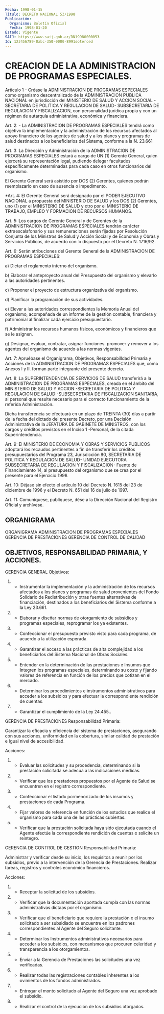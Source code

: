```yaml
---
Fecha: 1998-01-15
Título: DECRETO NACIONAL 53/1998
Publicación:
  Organismo: Boletín Oficial
  Fecha: 1998-01-20
Estado: Vigente
SAIJ: https://www.saij.gob.ar/DN19980000053
Id: 123456789-0abc-350-0000-8991soterced
---
```

# CREACION DE LA ADMINISTRACION DE PROGRAMAS ESPECIALES.

<a id="1"></a>
Articulo 1 - Créase la ADMINISTRACION DE PROGRAMAS ESPECIALES como organismo descentralizado de la ADMINISTRACION PUBLICA NACIONAL en jurisdicción del MINISTERIO DE SALUD Y ACCION SOCIAL -SECRETARIA DE POLITICA Y REGULACION DE SALUD- SUBSECRETARIA DE REGULACION Y FISCALIZACION, con personalidad jurídica propia y con un régimen de autarquía administrativa, económica y financiera.

<a id="2"></a>
Art. 2: - La ADMINISTRACION DE PROGRAMAS ESPECIALES tendrá como objetivo la implementación y la administración de los recursos afectados al apoyo financiero de los agentes de salud y a los planes y programas de salud destinados a los beneficiarlos del Sistema, conforme a la N. 23.661

<a id="3"></a>
Art. 3: La Dirección y Administración de la ADMINISTRACION DE PROGRAMAS ESPECIALES estará a cargo de UN (1) Gerente General, quien ejercerá su representación legal, pudiendo delegar facultades específicamente determinadas para cada caso en otros funcionarios del organismo.

El Gerente General será asistido por DOS (2) Gerentes, quienes podrán reemplazarlo en caso de ausencia o impedimento.

<a id="4"></a>
*Art. 4: El Gerente General será designado por el PODER EJECUTIVO NACIONAL a propuesta del MINISTERIO DE SALUD y los DOS (2) Gerentes, uno (1) por el MINISTERIO DE SALUD y otro por el MINISTERIO DE TRABAJO, EMPLEO Y FORMACION DE RECURSOS HUMANOS.

<a id="5"></a>
Art. 5: Los cargos de Gerente General y de Gerentes de la ADMINISTRACION DE PROGRAMAS ESPECIALES tendrán carácter extraescalafonario y sus remuneraciones serán fijadas por Resolución Conjunta de los Ministros de Salud y Acción Social y de Economía y Obras y Servicios Públicos, de acuerdo con lo dispuesto por el Decreto N. 1716/92.

<a id="6"></a>
Art. 6: Serán atribuciones del Gerente General de la ADMINISTRACION DE PROGRAMAS ESPECIALES:

a) Dictar el reglamento interno del organismo.

b) Elaborar el anteproyecto anual del Presupuesto del organismo y elevarlo a las autoridades pertinentes.

c) Proponer el proyecto de estructura organizativa del organismo.

d) Planificar la programación de sus actividades.

e) Elevar a las autoridades correspondientes la Memoria Anual del organismo, acompañada de un informe de la gestión contable, financiera y patrimonial al finalizar cada ejercicio presupuestario.

f) Administrar los recursos humanos físicos, económicos y financieros que se le asignen.

g) Designar, evaluar, contratar, asignar funciones. promover y remover a los agentes del organismo de acuerdo a las normas vigentes.

<a id="7"></a>
Art. 7: Apruébase el Organigrama, Objetivos, Responsabilldad Primaria y Acciones de la ADMINISTRACION DE PROGRAMAS ESPECIALES que, como Anexos I y II. forman parte integrante del presente decreto.

<a id="8"></a>
Art. 8: La SUPERINTENDENCIA DE SERVICIOS DE SALUD transferirá a la ADMINISTRACION DE PROGRAMAS ESPECIALES, creada en el ámbito del MINISTERIO DE SALUD Y ACCION -SECRETARIA DE POLITICA Y REGULACION DE SALUD -SUBSECRETARIA DE FISCALIZACION SANITARIA, al personal que resulte necesario para el correcto funcionamiento de la referida Administración.

Dicha transferencia se efectuará en un plazo de TREINTA (30) días a partir de la fecha del dictado del presente Decreto, por una Decisión Administrativa de la JEFATURA DE GABINETE DE MINISTROS, con los cargos y créditos previstos en el Inciso 1 -Personal, de la citada Superintendencia.

<a id="9"></a>
Art. 9: El MINISTERIO DE ECONOMIA  Y  OBRAS  Y  SERVICIOS PUBLICOS adoptará los recaudos pertinentes a fin de transferir  los créditos presupuestarios  del  Programa  23, Jurisdicción 80, SECRETARIA  DE POLITICA Y REGULACION DE SALUD- UNIDAD  EJECUTORA  SUBSECRETARIA DE REGULACION  Y  FISCALIZACION-  Fuente  de  Financiamiento   14,  al presupuesto  del  organismo  que  se  crea  por el presente para el Ejercicio 1998.

<a id="10"></a>
Art. 10: Déjase sin efecto el artículo 10 del Decreto N. 1615 del 23 de diciembre de 1996 y el Decreto N. 651 del 16 de julio de 1997.

<a id="11"></a>
Art.  11: Comuníquese, publíquese,  dése  a  la Dirección Nacional del Registro Oficial y archívese.

## ORGANIGRAMA

ORGANIGRAMA                ADMINISTRACION DE PROGRAMAS ESPECIALES   GERENCIA DE PRESTACIONES          GERENCIA DE CONTROL DE CALIDAD

## OBJETIVOS, RESPONSABILIDAD PRIMARIA, Y ACCIONES.

GERENCIA GENERAL Objetivos:

1. - Instrumentar la implementación y la administración de los recursos afectados a los planes y programas de salud provenientes del Fondo Solidario de Redistribución y otras fuentes alternativas de financiación, destinados a los beneficiarios del Sistema conforme a la Ley 23.661.

2. - Elaborar y diseñar normas de otorgamiento de subsidios y programas especiales, reprogramar los ya existentes.

3. - Confeccionar el presupuesto previsto visto para cada programa, de acuerdo a la utilízación esperada.

4. - Garantizar el acceso a las prácticas de alta complejidad a los beneficiarlos del Sistema Nacional de Obras Sociales.

5. - Entender en la determinación de las prestaciones e Insumos que Integren los programas especiales, determinando su costo y fijando valores de referencia en función de los precios que cotizan en el mercado.

6. - Determinar los procedimientos e instrumentos administrativos para acceder a los subsidios y para efectuar la correspondiente rendición de cuentas.

7. - Garantizar el cumplimiento de la Ley 24.455..

GERENCIA DE PRESTACIONES Responsabilidad Primaria:

Garantizar la eficacia y eficiencia del sistema de prestaciones, asegurando con sus acciones, uniformidad en la cobertura, similar calidad de prestación e Igual nivel de accesibilidad.

Acciones:

1. - Evaluar las solicitudes y su procedencia, determinando si la prestación solicitada se adecua a las indicaciones médicas.

2. - Verificar que los prestadores propuestos por el Agente de Salud se encuentren en el registro correspondiente.

3. - Confeccionar el listado pormenorizado de los insumos y prestaciones de cada Programa.

4. - Fijar valores de referencia en función de los estudios que realice el organismo para cada una de las prácticas cubiertas.

5. - Verificar que la prestación solicitada haya sido ejecutada cuando el Agente efectúe la correspondiente rendición de cuentas o solicite un reintegro.

GERENCIA DE CONTROL DE GESTION Responsabilidad Primaria:

Administrar y verificar desde su inicio, los requisitos a reunir por los subsidios, previo a la intervención de la Gerencia de Prestaciones. Realizar tareas, registros y controles económico financieros.

Acciones:

1. - Receptar la solicitud de los subsidios.

2. - Verificar que la documentación aportada cumpla con las normas administrativas dictaas por el organismo.

3. - Verificar que el beneficiario que requiere la prestación o el insumo solicitado a ser subsidiado se encuentre en los padrones correspondientes al Agente del Seguro solicitante.

4. - Determinar los Instrumentos administrativos necesarios para acceder a los subsidios, con mecanismos que procuren celeridad y transparencia a los otorgamientos.

5. - Enviar a la Gerencia de Prestaciones las solicitudes una vez verificadas.

6. - Realizar todas las registraciones contables inherentes a los ovimientos de los fondos administrados.

7. - Entregar el monto solicitado al Agente del Seguro una vez aprobado el subsidio.

8. - Realizar el control de la ejecución de los subsidios otorgados.